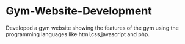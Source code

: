 # Gym-Website-Development
 Developed a gym website showing the features of the gym using the programming languages like html,css,javascript and php.
